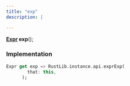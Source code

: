 ```yaml
---
title: "exp"
description: |

---
```

<span class="dart-code"><strong>[Expr] exp</strong>();</span>


### Implementation
```dart
Expr get exp => RustLib.instance.api.exprExp(
        that: this,
      );
```

[Expr]: /reference/classes/expr/